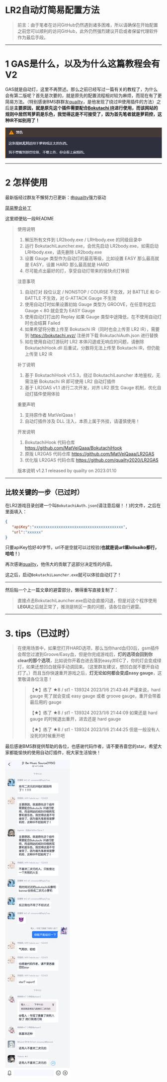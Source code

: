 # LR2自动灯简易配置方法




> 前言：由于笔者在访问GitHub仍然遇到诸多困难，所以请确保在开始配置之前您可以顺利的访问GitHub，此外仍然强烈建议开启或者保留代理软件作为最后手段。

----

# 1 GAS是什么，以及为什么这篇教程会有V2

GAS就是自动灯，这里不再赘述。那么之前已经写过一篇有关的教程了，为什么会有第二版呢？首先是次要的，就是原先的配置流程相对较为麻烦，而现在有了更简易方法。（特别感谢BMS群群友[quailty](https://space.bilibili.com/17747138)，是他发现了绕过IR使用插件的方法）之后是**主要原因，就是原先这个插件需要配合[Bokutachi IR](https://bokutachi.xyz/)进行使用，而该网站的规则中居然骂萝莉是乐色，我觉得这是不可接受了，因为首先笔者就是萝莉控，这种IR不如别用了！** 

![QQ截图20230106211804.png](/img1/QQ截图20230106211804.png)



---

# 2 怎样使用



最新版经过群友不懈努力已更新：由[quailty](https://space.bilibili.com/17747138)强力驱动

[简易整合补丁](https://wwrg.lanzouy.com/ipWju0kpcb2b)

这里顺便贴一段README

> 使用说明
>   1. 解压所有文件到 LR2body.exe / LRHbody.exe 的同级目录中
>   2. 运行 BokutachiLauncher.exe，会优先启动 LR2body.exe，如需启动 LRHbody.exe，请先删除 LR2body.exe
>   3. 设置 Gauge 类型作为自动灯的最高等级，比如设置 EASY 那么最高就是 EASY，设置 HARD 那么最高就是 HARD
>   4. 尽可能点出最好的灯，享受自动灯带来的愉快点灯体验
>
> 注意事项
>   1. 自动灯对 段位认定 /  NONSTOP / COURSE 不生效，对 BATTLE 和 G-BATTLE 不生效，对 G-ATTACK Gauge 不生效
>   2. 使用自动灯时如果设置初始 Gauge 类型为 GROOVE，在任意判定后 Gauge < 80 就会变为 EASY Gauge
>   3. 使用自动灯打出的 Replay 如果 Gauge 类型中途降低，在不使用自动灯时也会结算 Failed
>   4. 如果希望将分数上传至 Bokutachi IR（同时也会上传至 LR2 IR），需要到 https://bokutachi.xyz/ 注册并下载 BokutachiAuth.json 进行替换
>   5. 如在使用自动灯游玩时 LR2 本体闪退或无响应的问题，请删除 BokutachiHook.dll 后重试，分数将无法上传至 Bokutachi IR，但仍能上传至 LR2 IR
>
> 补丁说明
>   1. 基于 BokutachiHook v1.5.3，绕过 BokutachiLauncher 本地鉴权，无需注册 Bokutachi IR 即可使用 LR2 自动灯插件
>   2. 基于 LR2GAS v1.1 进行二次开发，对齐 LR2 原生 Gauge 机制，优化自动灯插件使用体验
>
> 重要声明
>   1. 支持原作者 MatVeiQaaa！
>   2. 自动灯插件涉及 DLL 注入，本质上属于外挂，请谨慎使用！
>
> 开发说明
>   1. BokutachiHook 代码仓库 https://github.com/MatVeiQaaa/BokutachiHook
>   2. 原版 LR2GAS 代码仓库 https://github.com/MatVeiQaaa/LR2GAS
>   3. 优化版 LR2GAS 代码仓库 https://github.com/quailty2020/LR2GAS
>
> 版本说明
>   v1.2.1 released by quailty on 2023.01.10

---



## 比较关键的一步（已过时）

在LR2游戏目录创建一个叫`BokutachiAuth.json`(请注意后缀！！)的文件，之后在里面填入：

```json
{
   "apiKey":"xxxxxxxxxxxxxxxxxxxxxxxxxxxxxxxxxxxxxxxx",
   "url":"xxxxxx"
}
```



只要apiKey恰好40字节，url不是空就可以过校验(**也就是说url填lolisaiko都行，哈哈！**)

再次感谢[quailty](https://space.bilibili.com/17747138)，他伟大的贡献了这部分决定性的内容。

这之后，启动`BokutachiLauncher.exe`就可以体验自动灯了！

----



然后贴一个上一篇文章的避雷部分，懒得重写直接复制了：

> 直接点击BokutachiLauncher.exe启动会直接闪退，但是对这个程序使用**LEGUI**之后就正常了，推测是转区一类的问题，请各位自行避雷。

---

# 3. tips（已过时）

> 在使用场景中，如果您打开HARD选项，那么当你hard血归0后，gsm插件会帮您过渡到Groove/Easy血，但是你完成游戏后，**灯的选项会回到你clear的那个选项**，比如说你开着白进去落到easy并EC了，你的灯会变成绿灯，如果还想凹白就得手动调回来。（这里群友建议，想凹白就不要开自动灯了。）而且当你快速重开游戏之后，**灯无论如何都会变成easy gauge**，这里敬请各位注意！
>
> > 【★】练了 ★8 / st1 - 139324 2023/1/6 21:43:46
> > 严谨来说，hard gauge 死了就会变成 easy gauge 或者 groove gauge，重开会带着最后用的 gauge
> >
> > 
> >
> > 【★】练了 ★8 / st1 - 139324 2023/1/6 21:44:09
> > 如果还是 hard gauge 的时候退出重开，进去还是 hard gauge
> >
> > 
> >
> > 【★】练了 ★8 / st1 - 139324 2023/1/6 21:44:25
> > 但是一般没有人没死的时候重开吧
>

最后感谢BMS群提供帮助的各位，也感谢代码作者，请不要吝啬您的star。希望大家都能愉快的使用自动灯插件，祝大家生活愉快！

![1](/img1/QQ图片20230106215503.png)



